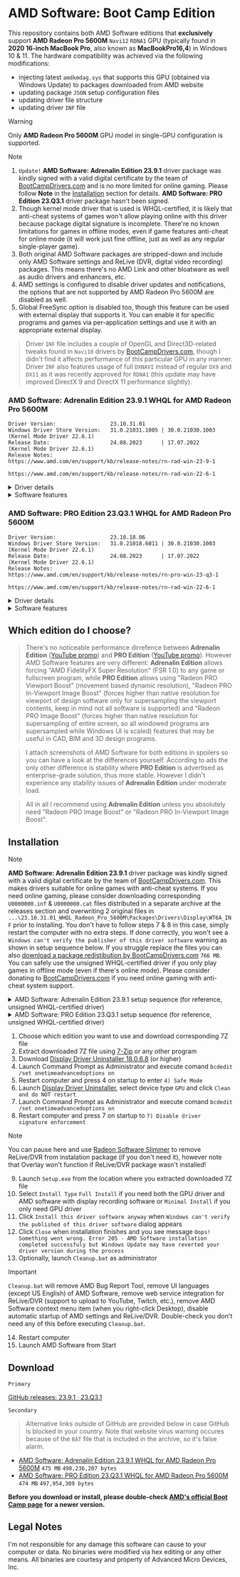# AMD Software: Boot Camp Edition

This repository contains both AMD Software editions that **exclusively** support **AMD Radeon Pro 5600M** `Navi12` `RDNA1` GPU (typically found in **2020 16-inch MacBook Pro**, also known as **MacBookPro16,4**) in Windows 10 & 11. The hardware compatibility was achieved via the following modifications:
- injecting latest `amdkmdag.sys` that supports this GPU (obtained via Windows Update) to packages downloaded from AMD website
- updating package `JSON` setup configuration files
- updating driver file structure
- updating driver `INF` file

> [!WARNING]  
> Only **AMD Radeon Pro 5600M** GPU model in single-GPU configuration is supported.

> [!NOTE]
> 1. `Update!` **AMD Software: Adrenalin Edition 23.9.1** driver package was kindly signed with a valid digital certificate by the team of [BootCampDrivers.com](https://www.bootcampdrivers.com/) and is no more limited for online gaming. Please follow **Note** in the [Installation](https://github.com/bananakid/amd-radeon-pro-5600m-boot-camp#installation) section for details. **AMD Software: PRO Edition 23.Q3.1** driver package hasn't been signed.
> 2. Though kernel mode driver that is used is WHQL-certified, it is likely that anti-cheat systems of games won't allow playing online with this driver because package digital signature is incomplete. There're no known limitations for games in offline modes, even if game features anti-cheat for online mode (it will work just fine offline, just as well as any regular single-player game).
> 3. Both original AMD Software packages are stripped-down and include only AMD Software settings and ReLive (DVR, digital video recording) packages. This means there's no AMD Link and other bloatware as well as audio drivers and enhancers, etc.
> 4. AMD settings is configured to disable driver updates and notifications, the options that are not supported by AMD Radeon Pro 5600M are disabled as well.
> 5. Global FreeSync option is disabled too, though this feature can be used with external display that supports it. You can enable it for specific programs and games via per-application settings and use it with an appropriate external display.

> Driver `INF` file includes a couple of OpenGL and Direct3D-related tweaks found in `Navi10` drivers by [BootCampDrivers.com](https://www.bootcampdrivers.com/), though I didn't find it affects performance of this particular GPU in any manner. Driver `INF` also features usage of full `DXNAVI` instead of regular `DX9` and `DX11` as it was recently approved for `RDNA1` (this update may have improved DirectX 9 and DirectX 11 performance slightly).

### AMD Software: Adrenalin Edition 23.9.1 WHQL for AMD Radeon Pro 5600M

    Driver Version:                 23.10.31.01
    Windows Driver Store Version:	31.0.21031.1005 | 30.0.21030.1003 (Kernel Mode Driver 22.6.1)
    Release Date:                   24.08.2023      | 17.07.2022      (Kernel Mode Driver 22.6.1)
    Release Notes:                  https://www.amd.com/en/support/kb/release-notes/rn-rad-win-23-9-1
                                    https://www.amd.com/en/support/kb/release-notes/rn-rad-win-22-6-1

<details>
  <summary>Driver details</summary>
  
  ![AMD Software: Adrenalin Edition 23.9.1](https://github.com/bananakid/amd-radeon-pro-5600m-boot-camp/assets/17095595/cb6ffada-1912-4dac-890a-5e9c4a2601eb)

</details>

<details>
  <summary>Software features</summary>
  
  ![AMD Software: Adrenalin Edition 23.9.1](https://github.com/bananakid/amd-radeon-pro-5600m-boot-camp/assets/17095595/b814e492-30e0-48af-8e2c-9cfe4964844f)
  ![AMD Software: Adrenalin Edition 23.9.1](https://github.com/bananakid/amd-radeon-pro-5600m-boot-camp/assets/17095595/d4e19b0d-fe90-49ef-9ce6-a568b863ae82)
  ![AMD Software: Adrenalin Edition 23.9.1](https://github.com/bananakid/amd-radeon-pro-5600m-boot-camp/assets/17095595/ffe115ec-d297-4ffe-aa61-f9b8c7a849a2)
  ![AMD Software: Adrenalin Edition 23.9.1](https://github.com/bananakid/amd-radeon-pro-5600m-boot-camp/assets/17095595/bdd99fb2-2936-4ad8-af97-d1c746c18cd5)
↑ Note all those options can be configured separately for any game in AMD Software: Adrenalin Edition 23.9.1.

</details>

### AMD Software: PRO Edition 23.Q3.1 WHQL for AMD Radeon Pro 5600M

    Driver Version:                 23.10.18.06
    Windows Driver Store Version:	31.0.21018.6011 | 30.0.21030.1003 (Kernel Mode Driver 22.6.1)
    Release Date:                   24.08.2023      | 17.07.2022      (Kernel Mode Driver 22.6.1)
    Release Notes:                  https://www.amd.com/en/support/kb/release-notes/rn-pro-win-23-q3-1
                                    https://www.amd.com/en/support/kb/release-notes/rn-rad-win-22-6-1

<details>
  <summary>Driver details</summary>
  
  ![AMD Software: PRO Edition 23.Q3.1](https://github.com/bananakid/amd-radeon-pro-5600m-boot-camp/assets/17095595/77bc0f8c-c2ab-4763-8d01-4cec2223b5df)

</details>

<details>
  <summary>Software features</summary>

  ![AMD Software: PRO Edition 23.Q3.1](https://github.com/bananakid/amd-radeon-pro-5600m-boot-camp/assets/17095595/6d92b7d0-4ed8-4cd1-bfb5-c798e8f901f8)
  ![AMD Software: PRO Edition 23.Q3.1](https://github.com/bananakid/amd-radeon-pro-5600m-boot-camp/assets/17095595/a0c852f4-0eb2-41a4-a9c7-04871e68ca07)
  ![AMD Software: PRO Edition 23.Q3.1](https://github.com/bananakid/amd-radeon-pro-5600m-boot-camp/assets/17095595/6b639a95-f5db-4725-bb73-52f4e15c678f)
  ![AMD Software: PRO Edition 23.Q3.1](https://github.com/bananakid/amd-radeon-pro-5600m-boot-camp/assets/17095595/1919b34e-60db-4680-93ae-e14a0961f0aa)
  ![AMD Software: PRO Edition 23.Q3.1](https://github.com/bananakid/amd-radeon-pro-5600m-boot-camp/assets/17095595/b480ff32-256a-4ae3-906e-232d64cda9d1)
  ![AMD Software: PRO Edition 23.Q3.1](https://github.com/bananakid/amd-radeon-pro-5600m-boot-camp/assets/17095595/80896c13-31af-4551-bf42-c14c69a3a290)
↑ Note there're almost no options for configuring game in AMD Software: PRO Edition 23.Q3.1, however viewport-related options do appear when configuring programs.

</details>

## Which edition do I choose?

> There's no noticeable performance dirrefence between **Adrenalin Edition** ([YouTube promo](https://www.youtube.com/watch?v=EsvLsnQaYeE)) and **PRO Edition** ([YouTube promo](https://www.youtube.com/watch?v=lLCYjjBgDns)). However AMD Software features are very different: **Adrenalin Edition** allows forcing "AMD FidelityFX Super Resolution" (FSR 1.0) to any game or fullscreen program, while **PRO Edition** allows using "Radeon PRO Viewport Boost" (movement based dynamic resolution), "Radeon PRO In-Viewport Image Boost" (forces higher than native resolution for viewport of design software only for supersampling the viewport contents, keep in mind not all software is supported) and "Radeon PRO Image Boost" (forces higher than native resolution for supersampling of entire screen, so all windowed programs are supersampled while Windows UI is scaled) features that may be useful in CAD, BIM and 3D design programs.

> I attach screenshots of AMD Software for both editions in spoilers so you can have a look at the differences yourself. According to ads the only other difference is stability where **PRO Edition** is advertised as enterprise-grade solution, thus more stable. However I didn't experience any stability issues of **Adrenalin Edition** under moderate load.

> All in all I recommend using **Adrenalin Edition** unless you absolutely need "Radeon PRO Image Boost" or "Radeon PRO In-Viewport Image Boost".

## Installation

> [!NOTE]
> **AMD Software: Adrenalin Edition 23.9.1** driver package was kindly signed with a valid digital certificate by the team of [BootCampDrivers.com](https://www.bootcampdrivers.com/). This makes drivers suitable for online games with anti-cheat systems. If you need online gaming, please consider downloading corresponding `U0000000.inf` & `U0000000.cat` files distributed in a separate archive at the releases section and overwriting 2 original files in `...\23.10.31.01_WHQL_Radeon_Pro_5600M\Packages\Drivers\Display\WT6A_INF` prior to installing. You don't have to follow steps 7 & 8 in this case, simply restart the computer with no extra steps. If done correctly, you won't see a `Windows can't verify the publisher of this driver software` warning as shown in setup sequence below. If you struggle replace the files you can also [download a package redistibution by BootCampDrivers.com](https://nc2.tomas-g.de/index.php/s/sMc6T5jEAtnsbia) `766 MB`. You can safely use the unsigned WHQL-certified driver if you only play games in offline mode (even if there's online mode). Please consider donating to [BootCampDrivers.com](https://www.bootcampdrivers.com/) if you need online gaming with anti-cheat system support.

<details>
  <summary>AMD Software: Adrenalin Edition 23.9.1 setup sequence (for reference, unsigned WHQL-certified driver)</summary>

  ![001](https://github.com/bananakid/amd-radeon-pro-5600m-boot-camp/assets/17095595/ed7044c0-5bf4-4625-b15a-6d50a0aae802)
  ![002](https://github.com/bananakid/amd-radeon-pro-5600m-boot-camp/assets/17095595/3404f06f-8c65-4caf-8ab7-ecf599bd4ea3)
  ![003](https://github.com/bananakid/amd-radeon-pro-5600m-boot-camp/assets/17095595/ccd06773-cb8e-4a5c-90ce-0df17ed03c37)
  ![004](https://github.com/bananakid/amd-radeon-pro-5600m-boot-camp/assets/17095595/a64bae4c-e2a8-46cc-b7dc-00ec6bc3130d)

</details>

<details>
  <summary>AMD Software: PRO Edition 23.Q3.1 setup sequence (for reference, unsigned WHQL-certified driver)</summary>
  
  ![001](https://github.com/bananakid/amd-radeon-pro-5600m-boot-camp/assets/17095595/2b74d610-14be-4571-ae88-909decc99388)
  ![002](https://github.com/bananakid/amd-radeon-pro-5600m-boot-camp/assets/17095595/cda5b5b1-b543-442e-957c-e93ee8304aa4)
  ![003](https://github.com/bananakid/amd-radeon-pro-5600m-boot-camp/assets/17095595/66afeb5c-718e-4673-a507-c68a0884d850)
  ![004](https://github.com/bananakid/amd-radeon-pro-5600m-boot-camp/assets/17095595/0bb488bf-05f8-4499-b24e-073b852922d0)
  
</details>

1. Choose which edition you want to use and download corresponding 7Z file
2. Extract downloaded 7Z file using [7-Zip](https://www.7-zip.org/) or any other program
3. Download [Display Driver Uninstaller 18.0.6.8](https://www.wagnardsoft.com/forums/viewforum.php?f=5) (or higher)
4. Launch Command Prompt as Administrator and execute comand `bcdedit /set onetimeadvancedoptions on`
5. Restart computer and press 4 on startup to enter `4) Safe Mode`
6. Launch [Display Driver Uninstaller](https://www.wagnardsoft.com/forums/viewforum.php?f=5), select device type `GPU` and click `Clean and do NOT restart`
8. Launch Command Prompt as Administrator and execute comand `bcdedit /set onetimeadvancedoptions on`
9. Restart computer and press 7 on startup to `7) Disable driver signature enforcement`
> [!NOTE]  
> You can pause here and use [Radeon Software Slimmer](https://github.com/GSDragoon/RadeonSoftwareSlimmer) to remove ReLive/DVR from instalation package (if you don't need it), however note that Overlay won't function if ReLive/DVR package wasn't installed!
9. Launch `Setup.exe` from the location where you extracted downloaded 7Z file
10. Select `Install Type` `Full Install` if you need both the GPU driver and AMD software with display recording software or `Minimal Install` if you only need GPU driver
11. Click `Install this driver software anyway` when `Windows can't verify the published of this driver software` dialog appears
12. Click `Close` when installation finishes and you see message `Oops! Something went wrong. Error 205 - AMD Software installation completed successfuly but Windows Update may have reverted your driver version during the process`
13. Optionally, launch `Cleanup.bat` as administrator
> [!IMPORTANT]  
> `Cleanup.bat` will remove AMD Bug Report Tool, remove UI languages (except US English) of AMD Software, remove web service integration for ReLive/DVR (support to upload to YouTube, Twitch, etc.), remove AMD Software context menu item (when you right-click Desktop), disable automatic startup of AMD settings and ReLive/DVR. Double-check you don't need any of this before executing `Cleanup.bat`.
14. Restart computer
15. Launch AMD Software from Start

## Download

`Primary`

[GitHub releases: 23.9.1 · 23.Q3.1](https://github.com/bananakid/amd-radeon-pro-5600m-boot-camp/releases/tag/release)

`Secondary`

> Alternative links outside of GitHub are provided below in case GitHub is blocked in your country. Note that website virus warning occures because of the `BAT` file that is included in the archive, so it's false alarm.

- [AMD Software: Adrenalin Edition 23.9.1 WHQL for AMD Radeon Pro 5600M](https://disk.yandex.com/d/X1OaUQDxy2CmEQ) `475 MB` `498,236,207 bytes`
- [AMD Software: PRO Edition 23.Q3.1 WHQL for AMD Radeon Pro 5600M](https://disk.yandex.com/d/_XyzOZ7Yr5elgg) `474 MB` `497,954,309 bytes`

**Before you download or install, please double-check [AMD's official Boot Camp page](https://www.amd.com/en/support/kb/release-notes/apple-boot-camp) for a newer version.**

## Legal Notes

I'm not responsible for any damage this software can cause to your computer or data. No binaries were modified via hex editing or any other means. All binaries are courtesy and property of Advanced Micro Devices, Inc.
